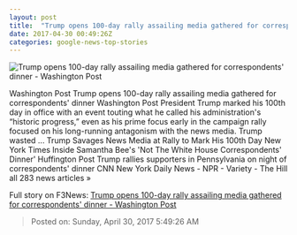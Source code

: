 ```yaml
---
layout: post
title:  "Trump opens 100-day rally assailing media gathered for correspondents' dinner - Washington Post"
date: 2017-04-30 00:49:26Z
categories: google-news-top-stories
---
```


![Trump opens 100-day rally assailing media gathered for correspondents' dinner - Washington Post](https://img.washingtonpost.com/rf/image_1484w/2010-2019/WashingtonPost/2017/04/29/Editorial-Opinion/Images/05934092-2142.jpg)

Washington Post Trump opens 100-day rally assailing media gathered for correspondents' dinner Washington Post President Trump marked his 100th day in office with an event touting what he called his administration's “historic progress,” even as his prime focus early in the campaign rally focused on his long-running antagonism with the news media. Trump wasted ... Trump Savages News Media at Rally to Mark His 100th Day New York Times Inside Samantha Bee's 'Not The White House Correspondents' Dinner' Huffington Post Trump rallies supporters in Pennsylvania on night of correspondents' dinner CNN New York Daily News - NPR - Variety - The Hill all 283 news articles »


Full story on F3News: [Trump opens 100-day rally assailing media gathered for correspondents' dinner - Washington Post](http://www.f3nws.com/n/xGtaPD)

> Posted on: Sunday, April 30, 2017 5:49:26 AM
